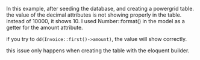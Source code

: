 In this example, after seeding the database, and creating a powergrid table. the value of the decimal attributes is not showing properly in the table. instead of 10000, it shows 10. I used Number::format() in the model as a getter for the amount attribute. 

if you try to `dd(Invoice::first()->amount)`, the value will show correctly.

this issue only happens when creating the table with the eloquent builder.
